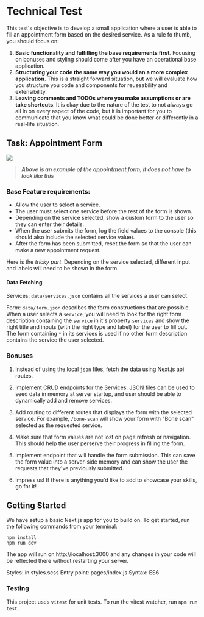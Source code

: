 # Technical Test

This test's objective is to develop a small application where a user is able to fill an appointment form based on the desired service. As a rule fo thumb, you should focus on:
1. **Basic functionality and fulfilling the base requirements first**. Focusing on bonuses and styling should come after you have an operational base application.
2. **Structuring your code the same way you would an a more complex application**. This is a straight forward situation, but we will evaluate how you structure you code and components for reuseability and extensibility. 
3. **Leaving comments and TODOs where you make assumptions or are take shortcuts**. It is okay due to the nature of the test to not always go all in on every aspect of the code, but it is important for you to communicate that you know what could be done better or differently in a real-life situation.

## Task: Appointment Form

![](https://user-images.githubusercontent.com/31007761/114183240-761c6c00-9911-11eb-8b9a-fc7b3b8ca04b.png)

> _**Above is an example of the appointment form, it does not have to look like this**_

### Base Feature requirements:

- Allow the user to select a service.
- The user must select one service before the rest of the form is shown.
- Depending on the service selected, show a custom form to the user so they can enter their details.
- When the user submits the form, log the field values to the console (this should also include the selected service value).
- After the form has been submitted, reset the form so that the user can make a new appointment request.

Here is the _tricky part_. Depending on the service selected, different input and labels will need to be shown in the form.

#### Data Fetching

Services: `data/services.json`
contains all the services a user can select.

Form: `data/form.json` 
describes the form constructions that are possible. When a user selects a `service`, you will need to look for the right form description containing the `service` in it's property `services` and show the right title and inputs (with the right type and label) for the user to fill out. The form containing `*` in its services is used if no other form description contains the service the user selected.

### Bonuses

1. Instead of using the local `json` files, fetch the data using Next.js api routes.

2. Implement CRUD endpoints for the Services. JSON files can be used to seed data in memory at server startup, and user should be able to dynamically add and remove services.

3. Add routing to different routes that displays the form with the selected service. For example, `/bone-scan` will show your form with "Bone scan" selected as the requested service.

4. Make sure that form values are not lost on page refresh or navigation. This should help the user perserve their progress in filling the form.

5. Implement endpoint that will handle the form submission. This can save the form value into a server-side memory and can show the user the requests that they've previously submitted.

6. Impress us! If there is anything you'd like to add to showcase your skills, go for it!

## Getting Started

We have setup a basic Next.js app for you to build on. To get started, run the following commands from your terminal:

```
npm install
npm run dev
```

The app will run on http://localhost:3000 and any changes in your code will be reflected there without restarting your server.

Styles: in styles.scss
Entry point: pages/index.js
Syntax: ES6

### Testing

This project uses `vitest` for unit tests. To run the vitest watcher, run `npm run test`.
